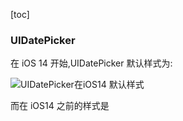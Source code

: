 [toc]

### UIDatePicker

在 iOS 14 开始,UIDatePicker 默认样式为:

![UIDatePicker在iOS14 默认样式](https://raw.githubusercontent.com/guoguangtao/VSCodePicGoImages/master/UIDatePicker%E5%9C%A8iOS14%20%E9%BB%98%E8%AE%A4%E6%A0%B7%E5%BC%8F.gif)

而在 iOS14 之前的样式是